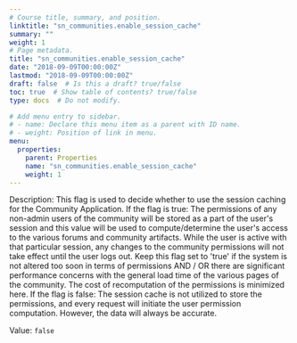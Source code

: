```yaml
---
# Course title, summary, and position.
linktitle: "sn_communities.enable_session_cache"
summary: ""
weight: 1
# Page metadata.
title: "sn_communities.enable_session_cache"
date: "2018-09-09T00:00:00Z"
lastmod: "2018-09-09T00:00:00Z"
draft: false  # Is this a draft? true/false
toc: true  # Show table of contents? true/false
type: docs  # Do not modify.

# Add menu entry to sidebar.
# - name: Declare this menu item as a parent with ID name.
# - weight: Position of link in menu.
menu:
  properties:
    parent: Properties
    name: "sn_communities.enable_session_cache"
    weight: 1
---
```


Description: This flag is used to decide whether to use the session caching for the Community Application.
If the flag is true: The permissions of any non-admin users of the community will be stored as a part of the user's session and this value will be used to compute/determine the user's access to the various forums and community artifacts. While the user is active with that particular session, any changes to the community permissions will not take effect until the user logs out. Keep this flag set to 'true' if the system is not altered too soon in terms of permissions AND / OR there are significant performance concerns with the general load time of the various pages of the community. The cost of recomputation of the permissions is minimized here.
If the flag is false: The session cache is not utilized to store the permissions, and every request will initiate the user permission computation. However, the data will always be accurate.


Value: `false`
